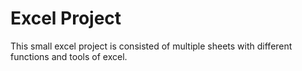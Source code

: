 # Excel Project

This small excel project is consisted of multiple sheets with different functions and tools of excel. 
